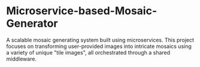 # Microservice-based-Mosaic-Generator
A scalable mosaic generating system built using microservices. This project focuses on transforming user-provided images into intricate mosaics using a variety of unique "tile images", all orchestrated through a shared middleware.
